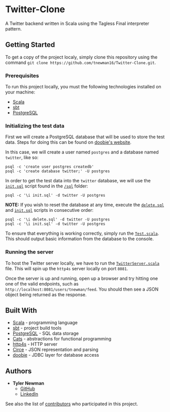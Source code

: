 # Twitter-Clone
A Twitter backend written in Scala using the Tagless Final interpreter pattern.

## Getting Started

To get a copy of the project localy, simply clone this repository using the command `git clone https://github.com/tnewman16/Twitter-Clone.git`.

### Prerequisites

To run this project locally, you must the following technologies installed on your machine:

* [Scala](https://www.scala-lang.org/download/)
* [sbt](https://www.scala-sbt.org/1.0/docs/Setup.html)
* [PostgreSQL](https://www.postgresql.org/download/)

### Initializing the test data

First we will create a PostgreSQL database that will be used to store the test data. Steps for doing this can be found on [doobie's website](https://tpolecat.github.io/doobie/docs/01-Introduction.html).

In this case, we will create a user named `postgres` and a database named `twitter`, like so:
```
psql -c 'create user postgres createdb'
psql -c 'create database twitter;' -U postgres
```

In order to get the test data into the `twitter` database, we will use the [`init.sql`](/sql/init.sql) script found in the [`/sql`](/sql) folder:
```
psql -c '\i init.sql' -d twitter -U postgres
```

**NOTE:** If you wish to reset the database at any time, execute the [`delete.sql`](/sql/delete.sql) and [`init.sql`](/sql/init.sql) scripts in consecutive order:
```
psql -c '\i delete.sql' -d twitter -U postgres
psql -c '\i init.sql' -d twitter -U postgres
```

To ensure that everything is working correctly, simply run the [`Test.scala`](/src/main/scala/com.casestudy.twitter/Test.scala). This should output basic information from the database to the console.

### Running the server

To host the Twitter server locally, we have to run the [`TwitterServer.scala`](src/main/scala/com.casestudy.twitter/server/TwitterServer.scala) file. This will spin up the `http4s` server locally on port `8081`.

Once the server is up and running, open up a browser and try hitting one one of the valid endpoints, such as `http://localhost:8081/users/tnewman/feed`. You should then see a JSON object being returned as the response.

## Built With

* [Scala](https://www.scala-lang.org) - programming language
* [sbt](https://www.scala-sbt.org) - project build tools
* [PostgreSQL](https://www.postgresql.org) - SQL data storage
* [Cats](https://typelevel.org/cats/) - abstractions for functional programming
* [http4s](https://http4s.org) - HTTP server
* [Circe](https://circe.github.io/circe/) - JSON representation and parsing
* [doobie](https://tpolecat.github.io/doobie/) - JDBC layer for database access

## Authors

* **Tyler Newman**
  * [GitHub](https://github.com/tnewman16)
  * [LinkedIn](https://www.linkedin.com/in/tnewman16/)

See also the list of [contributors](https://github.com/tnewman16/Twitter-Clone/contributors) who participated in this project.
